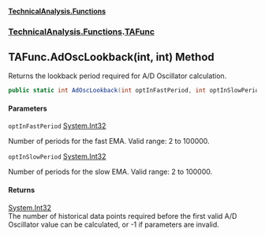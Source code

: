 #### [TechnicalAnalysis\.Functions](Atypical.TechnicalAnalysis.Functions.md 'Atypical\.TechnicalAnalysis\.Functions')
### [TechnicalAnalysis\.Functions](Atypical.TechnicalAnalysis.Functions.md#TechnicalAnalysis.Functions 'TechnicalAnalysis\.Functions').[TAFunc](TAFunc.md 'TechnicalAnalysis\.Functions\.TAFunc')

## TAFunc\.AdOscLookback\(int, int\) Method

Returns the lookback period required for A/D Oscillator calculation\.

```csharp
public static int AdOscLookback(int optInFastPeriod, int optInSlowPeriod);
```
#### Parameters

<a name='TechnicalAnalysis.Functions.TAFunc.AdOscLookback(int,int).optInFastPeriod'></a>

`optInFastPeriod` [System\.Int32](https://docs.microsoft.com/en-us/dotnet/api/System.Int32 'System\.Int32')

Number of periods for the fast EMA\. Valid range: 2 to 100000\.

<a name='TechnicalAnalysis.Functions.TAFunc.AdOscLookback(int,int).optInSlowPeriod'></a>

`optInSlowPeriod` [System\.Int32](https://docs.microsoft.com/en-us/dotnet/api/System.Int32 'System\.Int32')

Number of periods for the slow EMA\. Valid range: 2 to 100000\.

#### Returns
[System\.Int32](https://docs.microsoft.com/en-us/dotnet/api/System.Int32 'System\.Int32')  
The number of historical data points required before the first valid A/D Oscillator value can be calculated, or \-1 if parameters are invalid\.